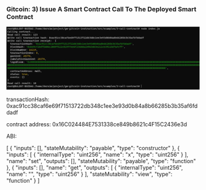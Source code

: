 ### Gitcoin: 3) Issue A Smart Contract Call To The Deployed Smart Contract
![Call-contract](Call-contract.jpg)

 transactionHash: 0xac91cc38caf6e69f71513722db348c1ee3e93d0b84a8b66285b3b35af6fddadf
 
 contract address: 0x16C024484E7531338ce849b8621c4F15C2436e3d
 
 
ABI:
 
[
    {
      "inputs": [],
      "stateMutability": "payable",
      "type": "constructor"
    },
    {
      "inputs": [
        {
          "internalType": "uint256",
          "name": "x",
          "type": "uint256"
        }
      ],
      "name": "set",
      "outputs": [],
      "stateMutability": "payable",
      "type": "function"
    },
    {
      "inputs": [],
      "name": "get",
      "outputs": [
        {
          "internalType": "uint256",
          "name": "",
          "type": "uint256"
        }
      ],
      "stateMutability": "view",
      "type": "function"
    }
]
